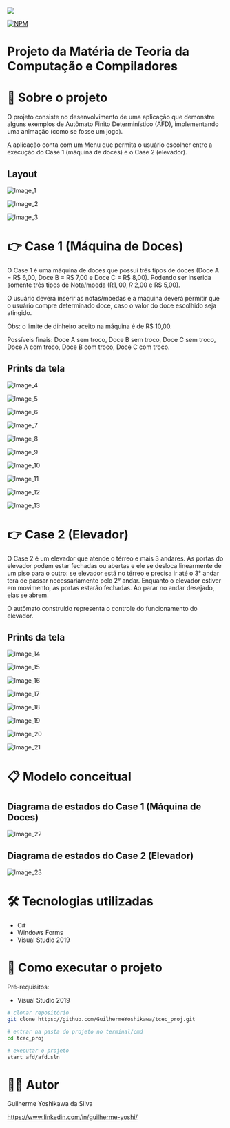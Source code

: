 <img src="https://img.shields.io/static/v1?label=GitHub&message=GuilhermeYoshikawa&color=7159c1&style=for-the-badge&logo=GitHub"/>

[![NPM](https://img.shields.io/npm/l/react)](https://github.com/GuilhermeYoshikawa/tcec_proj/blob/main/LICENSE) 

<h1 align="left">Projeto da Matéria de Teoria da Computação e Compiladores</h1>

# 🚀 Sobre o projeto
O projeto consiste no desenvolvimento de uma aplicação que demonstre alguns exemplos de Autômato Finito Determinístico (AFD), implementando uma animação (como se fosse um jogo).

A aplicação conta com um Menu que permita o usuário escolher entre a execução do Case 1 (máquina de doces) e o Case 2 (elevador).

## Layout
![Image_1](https://github.com/GuilhermeYoshikawa/Assets/blob/main/Assets/Menu.PNG) 

![Image_2](https://github.com/GuilhermeYoshikawa/Assets/blob/main/Assets/MaquinaDeDoces.PNG) 

![Image_3](https://github.com/GuilhermeYoshikawa/Assets/blob/main/Assets/elevador.PNG)

# 👉 Case 1 (Máquina de Doces)
O Case 1 é uma máquina de doces que possui três tipos de doces (Doce A = R$ 6,00, Doce B = R$ 7,00 e Doce C = R$ 8,00). Podendo ser inserida somente três tipos de Nota/moeda (R$1,00, R$ 2,00 e R$ 5,00).

O usuário deverá inserir as notas/moedas e a máquina deverá permitir que o usuário compre determinado doce, caso o valor do doce escolhido seja atingido. 

Obs: o limite de dinheiro aceito na máquina é de R$ 10,00.

Possíveis finais: Doce A sem troco, Doce B sem troco, Doce C sem troco, Doce A com troco, Doce B com troco, Doce C com troco.

## Prints da tela
![Image_4](https://github.com/GuilhermeYoshikawa/Assets/blob/main/Assets/maquinaDoceA.PNG)

![Image_5](https://github.com/GuilhermeYoshikawa/Assets/blob/main/Assets/maquinaDoceB.PNG)

![Image_6](https://github.com/GuilhermeYoshikawa/Assets/blob/main/Assets/maquinaDoceC.PNG)

![Image_7](https://github.com/GuilhermeYoshikawa/Assets/blob/main/Assets/maquinaDoceC1.PNG)

![Image_8](https://github.com/GuilhermeYoshikawa/Assets/blob/main/Assets/maquinaDoceC2.PNG)

![Image_9](https://github.com/GuilhermeYoshikawa/Assets/blob/main/Assets/maquinaDoceA.PNG)

![Image_10](https://github.com/GuilhermeYoshikawa/Assets/blob/main/Assets/maquinaDoceA1.PNG)

![Image_11](https://github.com/GuilhermeYoshikawa/Assets/blob/main/Assets/maquinaDoceA2.PNG)

![Image_12](https://github.com/GuilhermeYoshikawa/Assets/blob/main/Assets/maquinaDoceA3.PNG)

![Image_13](https://github.com/GuilhermeYoshikawa/Assets/blob/main/Assets/maquinaDoceA4.PNG)

# 👉 Case 2 (Elevador)
O Case 2 é um elevador que atende o térreo e mais 3 andares. As portas do elevador podem estar fechadas ou abertas e ele se desloca linearmente de um piso para o outro: se elevador está no térreo e precisa ir até o 3° andar terá de passar necessariamente pelo 2° andar. Enquanto o elevador estiver em movimento, as portas estarão fechadas. Ao parar no andar desejado, elas se abrem.

O autômato construído representa o controle do funcionamento do elevador.

## Prints da tela
![Image_14](https://github.com/GuilhermeYoshikawa/Assets/blob/main/Assets/ElevadorPortaAberta.PNG)

![Image_15](https://github.com/GuilhermeYoshikawa/Assets/blob/main/Assets/ElevadorPortaFechada.PNG)

![Image_16](https://github.com/GuilhermeYoshikawa/Assets/blob/main/Assets/ElevadorEscolhendoAndar.PNG)

![Image_17](https://github.com/GuilhermeYoshikawa/Assets/blob/main/Assets/ElevadorEscolhendoAndar1.PNG)

![Image_18](https://github.com/GuilhermeYoshikawa/Assets/blob/main/Assets/ElevadorEscolhendoAndar2.PNG)

![Image_19](https://github.com/GuilhermeYoshikawa/Assets/blob/main/Assets/ElevadorDescendo.PNG)

![Image_20](https://github.com/GuilhermeYoshikawa/Assets/blob/main/Assets/ElevadorDescendo1.PNG)

![Image_21](https://github.com/GuilhermeYoshikawa/Assets/blob/main/Assets/ElevadorDescendo2.PNG)

# 📋 Modelo conceitual
## Diagrama de estados do Case 1 (Máquina de Doces)
![Image_22](https://github.com/GuilhermeYoshikawa/Assets/blob/main/Assets/DiagramaMaquinaDeDoces.png)

## Diagrama de estados do Case 2 (Elevador)
![Image_23](https://github.com/GuilhermeYoshikawa/Assets/blob/main/Assets/DiagramaElevador.png)

# 🛠 Tecnologias utilizadas
- C#
- Windows Forms
- Visual Studio 2019

# 🔧 Como executar o projeto

Pré-requisitos: 
- Visual Studio 2019

```bash
# clonar repositório
git clone https://github.com/GuilhermeYoshikawa/tcec_proj.git

# entrar na pasta do projeto no terminal/cmd
cd tcec_proj

# executar o projeto
start afd/afd.sln
```

# 🧑‍💻 Autor

Guilherme Yoshikawa da Silva

https://www.linkedin.com/in/guilherme-yoshi/
